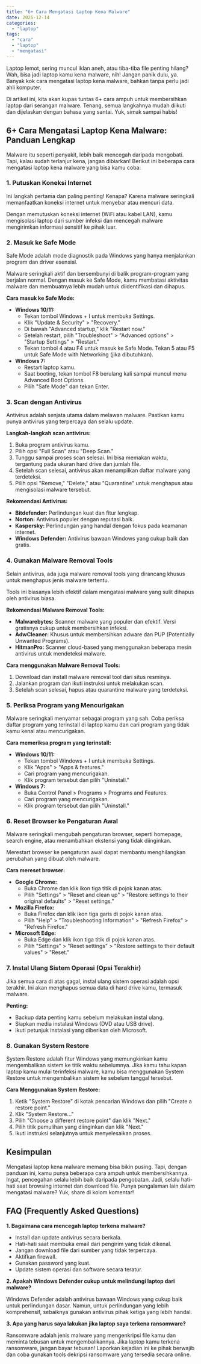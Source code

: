 ```yaml
---
title: "6+ Cara Mengatasi Laptop Kena Malware"
date: 2025-12-14
categories: 
  - "laptop"
tags: 
  - "cara"
  - "laptop"
  - "mengatasi"
---
```


Laptop lemot, sering muncul iklan aneh, atau tiba-tiba file penting hilang? Wah, bisa jadi laptop kamu kena malware, nih! Jangan panik dulu, ya. Banyak kok cara mengatasi laptop kena malware, bahkan tanpa perlu jadi ahli komputer.

Di artikel ini, kita akan kupas tuntas 6+ cara ampuh untuk membersihkan laptop dari serangan malware. Tenang, semua langkahnya mudah diikuti dan dijelaskan dengan bahasa yang santai. Yuk, simak sampai habis!

## 6+ Cara Mengatasi Laptop Kena Malware: Panduan Lengkap

Malware itu seperti penyakit, lebih baik mencegah daripada mengobati. Tapi, kalau sudah terlanjur kena, jangan dibiarkan! Berikut ini beberapa cara mengatasi laptop kena malware yang bisa kamu coba:

### 1\. Putuskan Koneksi Internet

Ini langkah pertama dan paling penting! Kenapa? Karena malware seringkali memanfaatkan koneksi internet untuk menyebar atau mencuri data.

Dengan memutuskan koneksi internet (WiFi atau kabel LAN), kamu mengisolasi laptop dari sumber infeksi dan mencegah malware mengirimkan informasi sensitif ke pihak luar.

### 2\. Masuk ke Safe Mode

Safe Mode adalah mode diagnostik pada Windows yang hanya menjalankan program dan driver esensial.

Malware seringkali aktif dan bersembunyi di balik program-program yang berjalan normal. Dengan masuk ke Safe Mode, kamu membatasi aktivitas malware dan membuatnya lebih mudah untuk diidentifikasi dan dihapus.

**Cara masuk ke Safe Mode:**

- **Windows 10/11:**
    - Tekan tombol Windows + I untuk membuka Settings.
    - Klik "Update & Security" > "Recovery."
    - Di bawah "Advanced startup," klik "Restart now."
    - Setelah restart, pilih "Troubleshoot" > "Advanced options" > "Startup Settings" > "Restart."
    - Tekan tombol 4 atau F4 untuk masuk ke Safe Mode. Tekan 5 atau F5 untuk Safe Mode with Networking (jika dibutuhkan).
- **Windows 7:**
    - Restart laptop kamu.
    - Saat booting, tekan tombol F8 berulang kali sampai muncul menu Advanced Boot Options.
    - Pilih "Safe Mode" dan tekan Enter.

### 3\. Scan dengan Antivirus

Antivirus adalah senjata utama dalam melawan malware. Pastikan kamu punya antivirus yang terpercaya dan selalu update.

**Langkah-langkah scan antivirus:**

1. Buka program antivirus kamu.
2. Pilih opsi "Full Scan" atau "Deep Scan."
3. Tunggu sampai proses scan selesai. Ini bisa memakan waktu, tergantung pada ukuran hard drive dan jumlah file.
4. Setelah scan selesai, antivirus akan menampilkan daftar malware yang terdeteksi.
5. Pilih opsi "Remove," "Delete," atau "Quarantine" untuk menghapus atau mengisolasi malware tersebut.

**Rekomendasi Antivirus:**

- **Bitdefender:** Perlindungan kuat dan fitur lengkap.
- **Norton:** Antivirus populer dengan reputasi baik.
- **Kaspersky:** Perlindungan yang handal dengan fokus pada keamanan internet.
- **Windows Defender:** Antivirus bawaan Windows yang cukup baik dan gratis.

### 4\. Gunakan Malware Removal Tools

Selain antivirus, ada juga malware removal tools yang dirancang khusus untuk menghapus jenis malware tertentu.

Tools ini biasanya lebih efektif dalam mengatasi malware yang sulit dihapus oleh antivirus biasa.

**Rekomendasi Malware Removal Tools:**

- **Malwarebytes:** Scanner malware yang populer dan efektif. Versi gratisnya cukup untuk membersihkan infeksi.
- **AdwCleaner:** Khusus untuk membersihkan adware dan PUP (Potentially Unwanted Programs).
- **HitmanPro:** Scanner cloud-based yang menggunakan beberapa mesin antivirus untuk mendeteksi malware.

**Cara menggunakan Malware Removal Tools:**

1. Download dan install malware removal tool dari situs resminya.
2. Jalankan program dan ikuti instruksi untuk melakukan scan.
3. Setelah scan selesai, hapus atau quarantine malware yang terdeteksi.

### 5\. Periksa Program yang Mencurigakan

Malware seringkali menyamar sebagai program yang sah. Coba periksa daftar program yang terinstall di laptop kamu dan cari program yang tidak kamu kenal atau mencurigakan.

**Cara memeriksa program yang terinstall:**

- **Windows 10/11:**
    - Tekan tombol Windows + I untuk membuka Settings.
    - Klik "Apps" > "Apps & features."
    - Cari program yang mencurigakan.
    - Klik program tersebut dan pilih "Uninstall."
- **Windows 7:**
    - Buka Control Panel > Programs > Programs and Features.
    - Cari program yang mencurigakan.
    - Klik program tersebut dan pilih "Uninstall."

### 6\. Reset Browser ke Pengaturan Awal

Malware seringkali mengubah pengaturan browser, seperti homepage, search engine, atau menambahkan ekstensi yang tidak diinginkan.

Merestart browser ke pengaturan awal dapat membantu menghilangkan perubahan yang dibuat oleh malware.

**Cara mereset browser:**

- **Google Chrome:**
    - Buka Chrome dan klik ikon tiga titik di pojok kanan atas.
    - Pilih "Settings" > "Reset and clean up" > "Restore settings to their original defaults" > "Reset settings."
- **Mozilla Firefox:**
    - Buka Firefox dan klik ikon tiga garis di pojok kanan atas.
    - Pilih "Help" > "Troubleshooting Information" > "Refresh Firefox" > "Refresh Firefox."
- **Microsoft Edge:**
    - Buka Edge dan klik ikon tiga titik di pojok kanan atas.
    - Pilih "Settings" > "Reset settings" > "Restore settings to their default values" > "Reset."

### 7\. Instal Ulang Sistem Operasi (Opsi Terakhir)

Jika semua cara di atas gagal, instal ulang sistem operasi adalah opsi terakhir. Ini akan menghapus semua data di hard drive kamu, termasuk malware.

**Penting:**

- Backup data penting kamu sebelum melakukan instal ulang.
- Siapkan media instalasi Windows (DVD atau USB drive).
- Ikuti petunjuk instalasi yang diberikan oleh Microsoft.

### 8\. Gunakan System Restore

System Restore adalah fitur Windows yang memungkinkan kamu mengembalikan sistem ke titik waktu sebelumnya. Jika kamu tahu kapan laptop kamu mulai terinfeksi malware, kamu bisa menggunakan System Restore untuk mengembalikan sistem ke sebelum tanggal tersebut.

**Cara Menggunakan System Restore:**

1. Ketik "System Restore" di kotak pencarian Windows dan pilih "Create a restore point."
2. Klik "System Restore..."
3. Pilih "Choose a different restore point" dan klik "Next."
4. Pilih titik pemulihan yang diinginkan dan klik "Next."
5. Ikuti instruksi selanjutnya untuk menyelesaikan proses.

## Kesimpulan

Mengatasi laptop kena malware memang bisa bikin pusing. Tapi, dengan panduan ini, kamu punya beberapa cara ampuh untuk membersihkannya. Ingat, pencegahan selalu lebih baik daripada pengobatan. Jadi, selalu hati-hati saat browsing internet dan download file. Punya pengalaman lain dalam mengatasi malware? Yuk, share di kolom komentar!

## FAQ (Frequently Asked Questions)

**1\. Bagaimana cara mencegah laptop terkena malware?**

- Install dan update antivirus secara berkala.
- Hati-hati saat membuka email dari pengirim yang tidak dikenal.
- Jangan download file dari sumber yang tidak terpercaya.
- Aktifkan firewall.
- Gunakan password yang kuat.
- Update sistem operasi dan software secara teratur.

**2\. Apakah Windows Defender cukup untuk melindungi laptop dari malware?**

Windows Defender adalah antivirus bawaan Windows yang cukup baik untuk perlindungan dasar. Namun, untuk perlindungan yang lebih komprehensif, sebaiknya gunakan antivirus pihak ketiga yang lebih handal.

**3\. Apa yang harus saya lakukan jika laptop saya terkena ransomware?**

Ransomware adalah jenis malware yang mengenkripsi file kamu dan meminta tebusan untuk mengembalikannya. Jika laptop kamu terkena ransomware, jangan bayar tebusan! Laporkan kejadian ini ke pihak berwajib dan coba gunakan tools dekripsi ransomware yang tersedia secara online.
